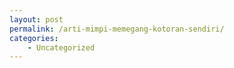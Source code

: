 ```yaml
---
layout: post
permalink: /arti-mimpi-memegang-kotoran-sendiri/
categories:
    - Uncategorized
---
```


